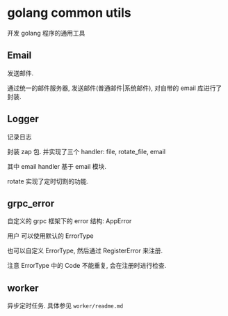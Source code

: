 # golang common utils
开发 golang 程序的通用工具

## Email
发送邮件. 

通过统一的邮件服务器, 发送邮件(普通邮件|系统邮件), 对自带的 email 库进行了封装. 

## Logger
记录日志

封装 zap 包. 并实现了三个 handler: file, rotate_file, email

其中 email handler 基于 email 模块. 

rotate 实现了定时切割的功能. 

## grpc_error
自定义的 grpc 框架下的 error 结构: AppError 

用户 可以使用默认的 ErrorType 

也可以自定义 ErrorType, 然后通过 RegisterError 来注册. 

注意 ErrorType 中的 Code 不能重复, 会在注册时进行检查. 

## worker
异步定时任务. 具体参见 `worker/readme.md`